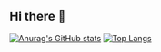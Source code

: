 ## Hi there 👋

[![Anurag's GitHub stats](https://github-readme-stats.vercel.app/api?username=alu0101444741)](https://github.com/anuraghazra/github-readme-stats)
[![Top Langs](https://github-readme-stats.vercel.app/api/top-langs/?username=alu0101444741&layout=compact)](https://github.com/anuraghazra/github-readme-stats)

<!--
**alu0101444741/alu0101444741** is a ✨ _special_ ✨ repository because its `README.md` (this file) appears on your GitHub profile.

Here are some ideas to get you started:

- 🔭 I’m currently working on ...
- 🌱 I’m currently learning ...
- 👯 I’m looking to collaborate on ...
- 🤔 I’m looking for help with ...
- 💬 Ask me about ...
- 📫 How to reach me: ...
- 😄 Pronouns: ...
- ⚡ Fun fact: ...
-->
